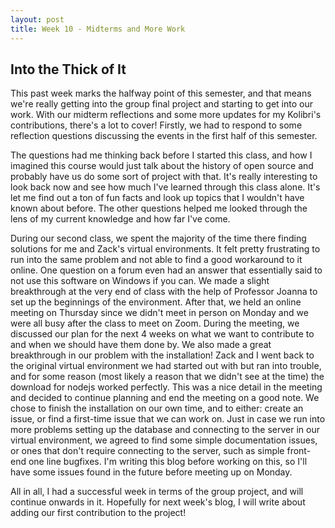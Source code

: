 ```yaml
---
layout: post
title: Week 10 - Midterms and More Work
---
```



## Into the Thick of It

This past week marks the halfway point of this semester, and that means we're really getting into the group final project and starting to get into our work. With our midterm reflections and some more updates for my Kolibri's contributions, there's a lot to cover! Firstly, we had to respond to some reflection questions discussing the events in the first half of this semester.

<!--more-->

The questions had me thinking back before I started this class, and how I imagined this course would just talk about the history of open source and probably have us do some sort of project with that. It's really interesting to look back now and see how much I've learned through this class alone. It's let me find out a ton of fun facts and look up topics that I wouldn't have known about before. The other questions helped me looked through the lens of my current knowledge and how far I've come. 

During our second class, we spent the majority of the time there finding solutions for me and Zack's virtual environments. It felt pretty frustrating to run into the same problem and not able to find a good workaround to it online. One question on a forum even had an answer that essentially said to not use this software on Windows if you can. We made a slight breakthrough at the very end of class with the help of Professor Joanna to set up the beginnings of the environment. After that, we held an online meeting on Thursday since we didn't meet in person on Monday and we were all busy after the class to meet on Zoom. During the meeting, we discussed our plan for the next 4 weeks on what we want to contribute to and when we should have them done by. We also made a great breakthrough in our problem with the installation! Zack and I went back to the original virtual environment we had started out with but ran into trouble, and for some reason (most likely a reason that we didn't see at the time) the download for nodejs worked perfectly. This was a nice detail in the meeting and decided to continue planning and end the meeting on a good note. We chose to finish the installation on our own time, and to either: create an issue, or find a first-time issue that we can work on. Just in case we run into more problems setting up the database and connecting to the server in our virtual environment, we agreed to find some simple documentation issues, or ones that don't require connecting to the server, such as simple front-end one line bugfixes. I'm writing this blog before working on this, so I'll have some issues found in the future before meeting up on Monday. 

All in all, I had a successful week in terms of the group project, and will continue onwards in it. Hopefully for next week's blog, I will write about adding our first contribution to the project!